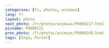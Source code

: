 ```yaml
---
categories: [fr, photos, animaux]
lang: fr
layout: photo
next_photo: /fr/photos/animaux/P0000217.html
picname: P0000221
prev_photo: /fr/photos/animaux/P0000249.html
tags: [Ingo, Purzel]
---
```

